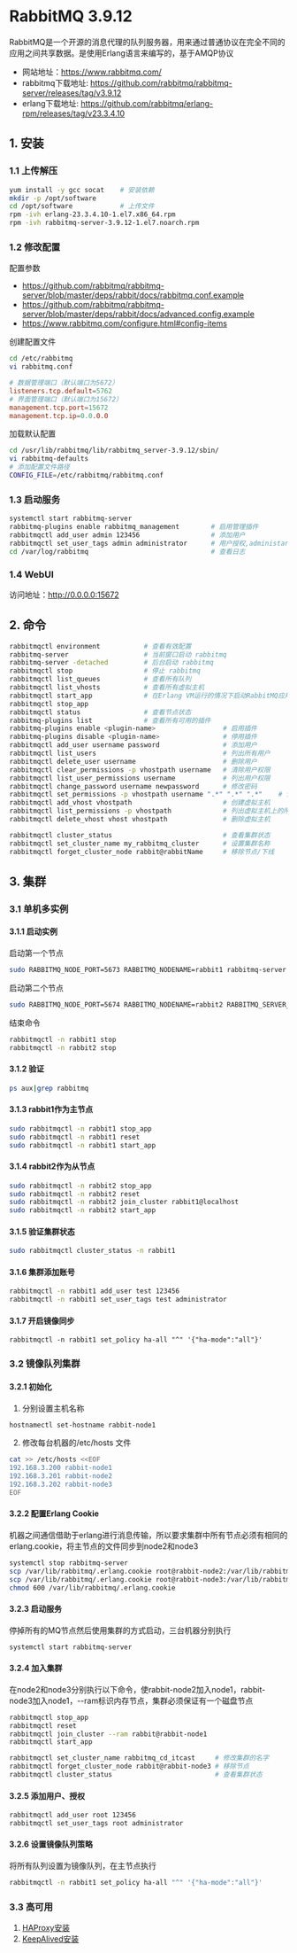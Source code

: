 # RabbitMQ 3.9.12

RabbitMQ是一个开源的消息代理的队列服务器，用来通过普通协议在完全不同的应用之间共享数据。是使用Erlang语言来编写的，基于AMQP协议

- 网站地址：https://www.rabbitmq.com/
- rabbitmq下载地址: https://github.com/rabbitmq/rabbitmq-server/releases/tag/v3.9.12
- erlang下载地址: https://github.com/rabbitmq/erlang-rpm/releases/tag/v23.3.4.10

## 1. 安装

### 1.1 上传解压

```bash
yum install -y gcc socat    # 安装依赖
mkdir -p /opt/software
cd /opt/software            # 上传文件
rpm -ivh erlang-23.3.4.10-1.el7.x86_64.rpm
rpm -ivh rabbitmq-server-3.9.12-1.el7.noarch.rpm
```

### 1.2 修改配置

配置参数
- https://github.com/rabbitmq/rabbitmq-server/blob/master/deps/rabbit/docs/rabbitmq.conf.example
- https://github.com/rabbitmq/rabbitmq-server/blob/master/deps/rabbit/docs/advanced.config.example
- https://www.rabbitmq.com/configure.html#config-items

创建配置文件

```bash
cd /etc/rabbitmq
vi rabbitmq.conf
```

```conf
# 数据管理端口（默认端口为5672）
listeners.tcp.default=5762
# 界面管理端口（默认端口为15672）
management.tcp.port=15672
management.tcp.ip=0.0.0.0
```

加载默认配置

```bash
cd /usr/lib/rabbitmq/lib/rabbitmq_server-3.9.12/sbin/
vi rabbitmq-defaults
# 添加配置文件路径
CONFIG_FILE=/etc/rabbitmq/rabbitmq.conf
```

### 1.3 启动服务

```bash
systemctl start rabbitmq-server
rabbitmq-plugins enable rabbitmq_management        # 启用管理插件
rabbitmqctl add_user admin 123456                  # 添加用户
rabbitmqctl set_user_tags admin administrator      # 用户授权,administartor为管理员权限，四种权限【management、policymaker、monitoring、administrator】
cd /var/log/rabbitmq                               # 查看日志
```

### 1.4 WebUI

访问地址：http://0.0.0.0:15672

## 2. 命令

```bash
rabbitmqctl environment           # 查看有效配置
rabbitmq-server                   # 当前窗口启动 rabbitmq
rabbitmq-server -detached         # 后台启动 rabbitmq
rabbitmqctl stop                  # 停止 rabbitmq
rabbitmqctl list_queues           # 查看所有队列
rabbitmqctl list_vhosts           # 查看所有虚拟主机
rabbitmqctl start_app             # 在Erlang VM运行的情况下启动RabbitMQ应用
rabbitmqctl stop_app
rabbitmqctl status                # 查看节点状态
rabbitmq-plugins list             # 查看所有可用的插件
rabbitmq-plugins enable <plugin-name>                 # 启用插件
rabbitmq-plugins disable <plugin-name>                # 停用插件
rabbitmqctl add_user username password                # 添加用户
rabbitmqctl list_users                                # 列出所有用户
rabbitmqctl delete_user username                      # 删除用户
rabbitmqctl clear_permissions -p vhostpath username   # 清除用户权限
rabbitmqctl list_user_permissions username            # 列出用户权限
rabbitmqctl change_password username newpassword      # 修改密码
rabbitmqctl set_permissions -p vhostpath username ".*" ".*" ".*"    # 设置用户权限
rabbitmqctl add_vhost vhostpath                       # 创建虚拟主机
rabbitmqctl list_permissions -p vhostpath             # 列出虚拟主机上的所有权限
rabbitmqctl delete_vhost vhost vhostpath              # 删除虚拟主机

rabbitmqctl cluster_status                            # 查看集群状态
rabbitmqctl set_cluster_name my_rabbitmq_cluster      # 设置集群名称
rabbitmqctl forget_cluster_node rabbit@rabbitName     # 移除节点/下线
```

## 3. 集群

### 3.1 单机多实例


#### 3.1.1 启动实例

启动第一个节点
```bash
sudo RABBITMQ_NODE_PORT=5673 RABBITMQ_NODENAME=rabbit1 rabbitmq-server start & 
```

启动第二个节点
```bash
sudo RABBITMQ_NODE_PORT=5674 RABBITMQ_NODENAME=rabbit2 RABBITMQ_SERVER_START_ARGS="-rabbitmq_management listener [{port,15674}]" rabbitmq-server start &
```

结束命令
```bash
rabbitmqctl -n rabbit1 stop
rabbitmqctl -n rabbit2 stop
```

#### 3.1.2 验证

```bash
ps aux|grep rabbitmq
```

#### 3.1.3 rabbit1作为主节点

```bash
sudo rabbitmqctl -n rabbit1 stop_app
sudo rabbitmqctl -n rabbit1 reset
sudo rabbitmqctl -n rabbit1 start_app
```

#### 3.1.4 rabbit2作为从节点

```bash
sudo rabbitmqctl -n rabbit2 stop_app
sudo rabbitmqctl -n rabbit2 reset
sudo rabbitmqctl -n rabbit2 join_cluster rabbit1@localhost
sudo rabbitmqctl -n rabbit2 start_app
```

#### 3.1.5 验证集群状态

```bash
sudo rabbitmqctl cluster_status -n rabbit1
```

#### 3.1.6 集群添加账号

```bash
rabbitmqctl -n rabbit1 add_user test 123456
rabbitmqctl -n rabbit1 set_user_tags test administrator 
```

#### 3.1.7 开启镜像同步

```
rabbitmqctl -n rabbit1 set_policy ha-all "^" '{"ha-mode":"all"}'
```


### 3.2 镜像队列集群

#### 3.2.1 初始化

1. 分别设置主机名称

```bash
hostnamectl set-hostname rabbit-node1
```

2. 修改每台机器的/etc/hosts 文件

```bash
cat >> /etc/hosts <<EOF
192.168.3.200 rabbit-node1
192.168.3.201 rabbit-node2
192.168.3.202 rabbit-node3
EOF
```

#### 3.2.2 配置Erlang Cookie

机器之间通信借助于erlang进行消息传输，所以要求集群中所有节点必须有相同的erlang.cookie，将主节点的文件同步到node2和node3

```bash
systemctl stop rabbitmq-server
scp /var/lib/rabbitmq/.erlang.cookie root@rabbit-node2:/var/lib/rabbitmq/
scp /var/lib/rabbitmq/.erlang.cookie root@rabbit-node3:/var/lib/rabbitmq/
chmod 600 /var/lib/rabbitmq/.erlang.cookie
```

#### 3.2.3 启动服务

停掉所有的MQ节点然后使用集群的方式启动，三台机器分别执行

```bash
systemctl start rabbitmq-server
```

#### 3.2.4 加入集群

在node2和node3分别执行以下命令，使rabbit-node2加入node1，rabbit-node3加入node1，--ram标识内存节点，集群必须保证有一个磁盘节点

```bash
rabbitmqctl stop_app        
rabbitmqctl reset           
rabbitmqctl join_cluster --ram rabbit@rabbit-node1
rabbitmqctl start_app    

rabbitmqctl set_cluster_name rabbitmq_cd_itcast     # 修改集群的名字
rabbitmqctl forget_cluster_node rabbit@rabbit-node3 # 移除节点
rabbitmqctl cluster_status                          # 查看集群状态
```

#### 3.2.5 添加用户、授权

```bash
rabbitmqctl add_user root 123456                  
rabbitmqctl set_user_tags root administrator
```

#### 3.2.6 设置镜像队列策略

将所有队列设置为镜像队列，在主节点执行

```bash
rabbitmqctl -n rabbit1 set_policy ha-all "^" '{"ha-mode":"all"}'
```

### 3.3 高可用

1. [HAProxy安装](deploy/haproxy)
2. [KeepAlived安装](deploy/keepalived)
